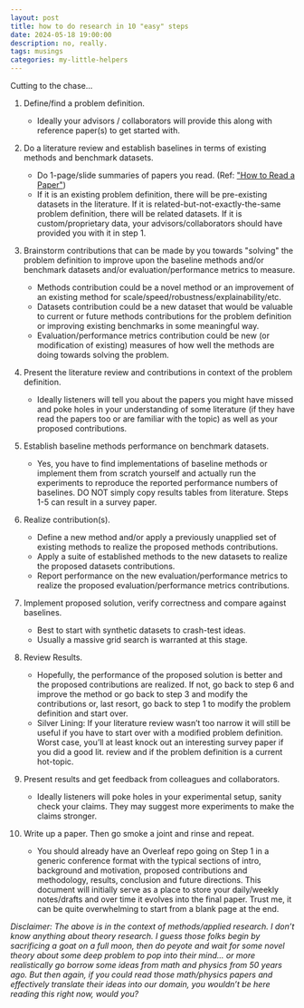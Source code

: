 ```yaml
---
layout: post
title: how to do research in 10 "easy" steps
date: 2024-05-18 19:00:00
description: no, really.
tags: musings
categories: my-little-helpers
---
```


Cutting to the chase...

1. Define/find a problem definition.
    - Ideally your advisors / collaborators will provide this along with reference paper(s) to get started with.

2. Do a literature review and establish baselines in terms of existing methods and benchmark datasets.
    - Do 1-page/slide summaries of papers you read. (Ref: ["How to Read a Paper"](http://ccr.sigcomm.org/online/files/p83-keshavA.pdf))
    - If it is an existing problem definition, there will be pre-existing datasets in the literature. If it is related-but-not-exactly-the-same problem definition, there will be related datasets. If it is custom/proprietary data, your advisors/collaborators should have provided you with it in step 1.

3. Brainstorm contributions that can be made by you towards "solving" the problem definition to improve upon the baseline methods and/or benchmark datasets and/or evaluation/performance metrics to measure.
    - Methods contribution could be a novel method or an improvement of an existing method for scale/speed/robustness/explainability/etc.
    - Datasets contribution could be a new dataset that would be valuable to current or future methods contributions for the problem definition or improving existing benchmarks in some meaningful way.
    - Evaluation/performance metrics contribution could be new (or modification of existing) measures of how well the methods are doing towards solving the problem.

4. Present the literature review and contributions in context of the problem definition.
    - Ideally listeners will tell you about the papers you might have missed and poke holes in your understanding of some literature (if they have read the papers too or are familiar with the topic) as well as your proposed contributions.

5. Establish baseline methods performance on benchmark datasets.
    - Yes, you have to find implementations of baseline methods or implement them from scratch yourself and actually run the experiments to reproduce the reported performance numbers of baselines. DO NOT simply copy results tables from literature.
    Steps 1-5 can result in a survey paper.

6. Realize contribution(s).
   - Define a new method and/or apply a previously unapplied set of existing methods to realize the proposed methods contributions.
   - Apply a suite of established methods to the new datasets to realize the proposed datasets contributions.
   - Report performance on the new evaluation/performance metrics to realize the proposed evaluation/performance metrics contributions.

7. Implement proposed solution, verify correctness and compare against baselines.
    - Best to start with synthetic datasets to crash-test ideas.
    - Usually a massive grid search is warranted at this stage.
  
8. Review Results.
    - Hopefully, the performance of the proposed solution is better and the proposed contributions are realized. If not, go back to step 6 and improve the method or go back to step 3 and modify the contributions or, last resort, go back to step 1 to modify the problem definition and start over.
    - Silver Lining: If your literature review wasn’t too narrow it will still be useful if you have to start over with a modified problem definition. Worst case, you’ll at least knock out an interesting survey paper if you did a good lit. review and if the problem definition is a current hot-topic.
  
9. Present results and get feedback from colleagues and collaborators.
    - Ideally listeners will poke holes in your experimental setup, sanity check your claims. They may suggest more experiments to make the claims stronger.
  
10. Write up a paper. Then go smoke a joint and rinse and repeat.
    - You should already have an Overleaf repo going on Step 1 in a generic conference format with the typical sections of intro, background and motivation, proposed contributions and methodology, results, conclusion and future directions. This document will initially serve as a place to store your daily/weekly notes/drafts and over time it evolves into the final paper. Trust me, it can be quite overwhelming to start from a blank page at the end.

_Disclaimer: The above is in the context of methods/applied research. I don’t know anything about theory research. I guess those folks begin by sacrificing a goat on a full moon, then do peyote and wait for some novel theory about some deep problem to pop into their mind… or more realistically go borrow some ideas from math and physics from 50 years ago. But then again, if you could read those math/physics papers and effectively translate their ideas into our domain, you wouldn’t be here reading this right now, would you?_
